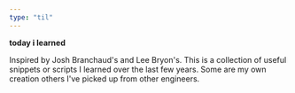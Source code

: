 ```yaml
---
type: "til"
---
```


**today i learned**

Inspired by Josh Branchaud's and Lee Bryon's. This is a collection of useful snippets or scripts I learned over the last few years. Some are my own creation others I've picked up from other engineers.
